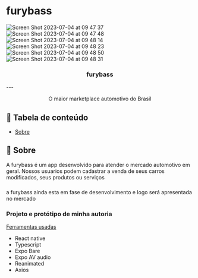 # furybass
![Screen Shot 2023-07-04 at 09 47 37](https://github.com/LuizWolfgang/furybass/assets/74063154/f177a5ad-08b9-4dfd-8015-365a084d2926)
![Screen Shot 2023-07-04 at 09 47 48](https://github.com/LuizWolfgang/furybass/assets/74063154/dcfc3841-c3bf-44a9-9dc2-d0020eb8e7b1)
![Screen Shot 2023-07-04 at 09 48 14](https://github.com/LuizWolfgang/furybass/assets/74063154/c6af2179-d5dd-4d6c-8905-dca2600fcf5e)
![Screen Shot 2023-07-04 at 09 48 23](https://github.com/LuizWolfgang/furybass/assets/74063154/1a1b9c5a-4637-4d96-9688-49915cfaac1e)
![Screen Shot 2023-07-04 at 09 48 50](https://github.com/LuizWolfgang/furybass/assets/74063154/c75d7b09-55fe-45dd-9ef4-7611f256e9e0)
![Screen Shot 2023-07-04 at 09 48 31](https://github.com/LuizWolfgang/furybass/assets/74063154/e6ce9a68-6490-405d-b9b6-9ed1a0458c70)


<h3 align="center">furybass</h3>
--- 
<p align="center"> O maior marketplace automotivo do Brasil
    <br>
</p>

## 📝 Tabela de conteúdo

- [Sobre](#about)

## 🧐 Sobre <a name = "about"></a>

A furybass é um app desenvolvido para atender o mercado automotivo em geral.
Nossos usuarios podem cadastrar a venda de seus carros modificados, seus produtos ou serviços
### 
a furybass ainda esta em fase de desenvolvimento e logo será apresentada no mercado 
 

### Projeto e protótipo de minha autoria

[Ferramentas usadas](#built_using)
- React native
- Typescript
- Expo Bare
- Expo AV audio
- Reanimated
- Axios
